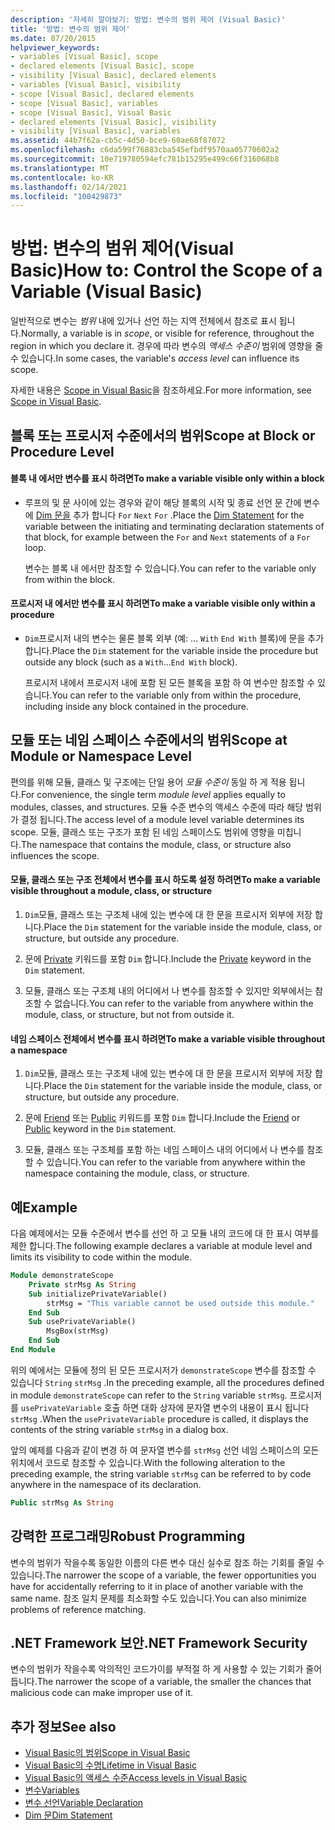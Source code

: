 ```yaml
---
description: '자세히 알아보기: 방법: 변수의 범위 제어 (Visual Basic)'
title: '방법: 변수의 범위 제어'
ms.date: 07/20/2015
helpviewer_keywords:
- variables [Visual Basic], scope
- declared elements [Visual Basic], scope
- visibility [Visual Basic], declared elements
- variables [Visual Basic], visibility
- scope [Visual Basic], declared elements
- scope [Visual Basic], variables
- scope [Visual Basic], Visual Basic
- declared elements [Visual Basic], visibility
- visibility [Visual Basic], variables
ms.assetid: 44b7f62a-cb5c-4d50-bce9-60ae68f87072
ms.openlocfilehash: c6da599f76883cba545efbdf9570aa05770602a2
ms.sourcegitcommit: 10e719780594efc781b15295e499c66f316068b8
ms.translationtype: MT
ms.contentlocale: ko-KR
ms.lasthandoff: 02/14/2021
ms.locfileid: "100429873"
---
```

# <a name="how-to-control-the-scope-of-a-variable-visual-basic"></a><span data-ttu-id="35afc-103">방법: 변수의 범위 제어(Visual Basic)</span><span class="sxs-lookup"><span data-stu-id="35afc-103">How to: Control the Scope of a Variable (Visual Basic)</span></span>

<span data-ttu-id="35afc-104">일반적으로 변수는 *범위* 내에 있거나 선언 하는 지역 전체에서 참조로 표시 됩니다.</span><span class="sxs-lookup"><span data-stu-id="35afc-104">Normally, a variable is in *scope*, or visible for reference, throughout the region in which you declare it.</span></span> <span data-ttu-id="35afc-105">경우에 따라 변수의 *액세스 수준이* 범위에 영향을 줄 수 있습니다.</span><span class="sxs-lookup"><span data-stu-id="35afc-105">In some cases, the variable's *access level* can influence its scope.</span></span>  
  
 <span data-ttu-id="35afc-106">자세한 내용은 [Scope in Visual Basic](scope.md)을 참조하세요.</span><span class="sxs-lookup"><span data-stu-id="35afc-106">For more information, see [Scope in Visual Basic](scope.md).</span></span>  
  
## <a name="scope-at-block-or-procedure-level"></a><span data-ttu-id="35afc-107">블록 또는 프로시저 수준에서의 범위</span><span class="sxs-lookup"><span data-stu-id="35afc-107">Scope at Block or Procedure Level</span></span>  
  
#### <a name="to-make-a-variable-visible-only-within-a-block"></a><span data-ttu-id="35afc-108">블록 내 에서만 변수를 표시 하려면</span><span class="sxs-lookup"><span data-stu-id="35afc-108">To make a variable visible only within a block</span></span>  
  
- <span data-ttu-id="35afc-109">루프의 및 문 사이에 있는 경우와 같이 해당 블록의 시작 및 종료 선언 문 간에 변수에 [Dim 문을](../../../language-reference/statements/dim-statement.md) 추가 합니다 `For` `Next` `For` .</span><span class="sxs-lookup"><span data-stu-id="35afc-109">Place the [Dim Statement](../../../language-reference/statements/dim-statement.md) for the variable between the initiating and terminating declaration statements of that block, for example between the `For` and `Next` statements of a `For` loop.</span></span>  
  
     <span data-ttu-id="35afc-110">변수는 블록 내 에서만 참조할 수 있습니다.</span><span class="sxs-lookup"><span data-stu-id="35afc-110">You can refer to the variable only from within the block.</span></span>  
  
#### <a name="to-make-a-variable-visible-only-within-a-procedure"></a><span data-ttu-id="35afc-111">프로시저 내 에서만 변수를 표시 하려면</span><span class="sxs-lookup"><span data-stu-id="35afc-111">To make a variable visible only within a procedure</span></span>  
  
- <span data-ttu-id="35afc-112">`Dim`프로시저 내의 변수는 물론 블록 외부 (예: ... `With` `End With` 블록)에 문을 추가 합니다.</span><span class="sxs-lookup"><span data-stu-id="35afc-112">Place the `Dim` statement for the variable inside the procedure but outside any block (such as a `With`...`End With` block).</span></span>  
  
     <span data-ttu-id="35afc-113">프로시저 내에서 프로시저 내에 포함 된 모든 블록을 포함 하 여 변수만 참조할 수 있습니다.</span><span class="sxs-lookup"><span data-stu-id="35afc-113">You can refer to the variable only from within the procedure, including inside any block contained in the procedure.</span></span>  
  
## <a name="scope-at-module-or-namespace-level"></a><span data-ttu-id="35afc-114">모듈 또는 네임 스페이스 수준에서의 범위</span><span class="sxs-lookup"><span data-stu-id="35afc-114">Scope at Module or Namespace Level</span></span>  

 <span data-ttu-id="35afc-115">편의를 위해 모듈, 클래스 및 구조에는 단일 용어 *모듈 수준이* 동일 하 게 적용 됩니다.</span><span class="sxs-lookup"><span data-stu-id="35afc-115">For convenience, the single term *module level* applies equally to modules, classes, and structures.</span></span> <span data-ttu-id="35afc-116">모듈 수준 변수의 액세스 수준에 따라 해당 범위가 결정 됩니다.</span><span class="sxs-lookup"><span data-stu-id="35afc-116">The access level of a module level variable determines its scope.</span></span> <span data-ttu-id="35afc-117">모듈, 클래스 또는 구조가 포함 된 네임 스페이스도 범위에 영향을 미칩니다.</span><span class="sxs-lookup"><span data-stu-id="35afc-117">The namespace that contains the module, class, or structure also influences the scope.</span></span>  
  
#### <a name="to-make-a-variable-visible-throughout-a-module-class-or-structure"></a><span data-ttu-id="35afc-118">모듈, 클래스 또는 구조 전체에서 변수를 표시 하도록 설정 하려면</span><span class="sxs-lookup"><span data-stu-id="35afc-118">To make a variable visible throughout a module, class, or structure</span></span>  
  
1. <span data-ttu-id="35afc-119">`Dim`모듈, 클래스 또는 구조체 내에 있는 변수에 대 한 문을 프로시저 외부에 저장 합니다.</span><span class="sxs-lookup"><span data-stu-id="35afc-119">Place the `Dim` statement for the variable inside the module, class, or structure, but outside any procedure.</span></span>  
  
2. <span data-ttu-id="35afc-120">문에 [Private](../../../language-reference/modifiers/private.md) 키워드를 포함 `Dim` 합니다.</span><span class="sxs-lookup"><span data-stu-id="35afc-120">Include the [Private](../../../language-reference/modifiers/private.md) keyword in the `Dim` statement.</span></span>  
  
3. <span data-ttu-id="35afc-121">모듈, 클래스 또는 구조체 내의 어디에서 나 변수를 참조할 수 있지만 외부에서는 참조할 수 없습니다.</span><span class="sxs-lookup"><span data-stu-id="35afc-121">You can refer to the variable from anywhere within the module, class, or structure, but not from outside it.</span></span>  
  
#### <a name="to-make-a-variable-visible-throughout-a-namespace"></a><span data-ttu-id="35afc-122">네임 스페이스 전체에서 변수를 표시 하려면</span><span class="sxs-lookup"><span data-stu-id="35afc-122">To make a variable visible throughout a namespace</span></span>  
  
1. <span data-ttu-id="35afc-123">`Dim`모듈, 클래스 또는 구조체 내에 있는 변수에 대 한 문을 프로시저 외부에 저장 합니다.</span><span class="sxs-lookup"><span data-stu-id="35afc-123">Place the `Dim` statement for the variable inside the module, class, or structure, but outside any procedure.</span></span>  
  
2. <span data-ttu-id="35afc-124">문에 [Friend](../../../language-reference/modifiers/friend.md) 또는 [Public](../../../language-reference/modifiers/public.md) 키워드를 포함 `Dim` 합니다.</span><span class="sxs-lookup"><span data-stu-id="35afc-124">Include the [Friend](../../../language-reference/modifiers/friend.md) or [Public](../../../language-reference/modifiers/public.md) keyword in the `Dim` statement.</span></span>  
  
3. <span data-ttu-id="35afc-125">모듈, 클래스 또는 구조체를 포함 하는 네임 스페이스 내의 어디에서 나 변수를 참조할 수 있습니다.</span><span class="sxs-lookup"><span data-stu-id="35afc-125">You can refer to the variable from anywhere within the namespace containing the module, class, or structure.</span></span>  
  
## <a name="example"></a><span data-ttu-id="35afc-126">예</span><span class="sxs-lookup"><span data-stu-id="35afc-126">Example</span></span>  

 <span data-ttu-id="35afc-127">다음 예제에서는 모듈 수준에서 변수를 선언 하 고 모듈 내의 코드에 대 한 표시 여부를 제한 합니다.</span><span class="sxs-lookup"><span data-stu-id="35afc-127">The following example declares a variable at module level and limits its visibility to code within the module.</span></span>  
  
```vb  
Module demonstrateScope  
    Private strMsg As String  
    Sub initializePrivateVariable()  
        strMsg = "This variable cannot be used outside this module."  
    End Sub  
    Sub usePrivateVariable()  
        MsgBox(strMsg)  
    End Sub  
End Module  
```  
  
 <span data-ttu-id="35afc-128">위의 예에서는 모듈에 정의 된 모든 프로시저가 `demonstrateScope` 변수를 참조할 수 있습니다 `String` `strMsg` .</span><span class="sxs-lookup"><span data-stu-id="35afc-128">In the preceding example, all the procedures defined in module `demonstrateScope` can refer to the `String` variable `strMsg`.</span></span> <span data-ttu-id="35afc-129">프로시저를 `usePrivateVariable` 호출 하면 대화 상자에 문자열 변수의 내용이 표시 됩니다 `strMsg` .</span><span class="sxs-lookup"><span data-stu-id="35afc-129">When the `usePrivateVariable` procedure is called, it displays the contents of the string variable `strMsg` in a dialog box.</span></span>  
  
 <span data-ttu-id="35afc-130">앞의 예제를 다음과 같이 변경 하 여 문자열 변수를 `strMsg` 선언 네임 스페이스의 모든 위치에서 코드로 참조할 수 있습니다.</span><span class="sxs-lookup"><span data-stu-id="35afc-130">With the following alteration to the preceding example, the string variable `strMsg` can be referred to by code anywhere in the namespace of its declaration.</span></span>  
  
```vb  
Public strMsg As String  
```  
  
## <a name="robust-programming"></a><span data-ttu-id="35afc-131">강력한 프로그래밍</span><span class="sxs-lookup"><span data-stu-id="35afc-131">Robust Programming</span></span>  

 <span data-ttu-id="35afc-132">변수의 범위가 작을수록 동일한 이름의 다른 변수 대신 실수로 참조 하는 기회를 줄일 수 있습니다.</span><span class="sxs-lookup"><span data-stu-id="35afc-132">The narrower the scope of a variable, the fewer opportunities you have for accidentally referring to it in place of another variable with the same name.</span></span> <span data-ttu-id="35afc-133">참조 일치 문제를 최소화할 수도 있습니다.</span><span class="sxs-lookup"><span data-stu-id="35afc-133">You can also minimize problems of reference matching.</span></span>  
  
## <a name="net-framework-security"></a><span data-ttu-id="35afc-134">.NET Framework 보안</span><span class="sxs-lookup"><span data-stu-id="35afc-134">.NET Framework Security</span></span>  

 <span data-ttu-id="35afc-135">변수의 범위가 작을수록 악의적인 코드가이를 부적절 하 게 사용할 수 있는 기회가 줄어듭니다.</span><span class="sxs-lookup"><span data-stu-id="35afc-135">The narrower the scope of a variable, the smaller the chances that malicious code can make improper use of it.</span></span>  
  
## <a name="see-also"></a><span data-ttu-id="35afc-136">추가 정보</span><span class="sxs-lookup"><span data-stu-id="35afc-136">See also</span></span>

- [<span data-ttu-id="35afc-137">Visual Basic의 범위</span><span class="sxs-lookup"><span data-stu-id="35afc-137">Scope in Visual Basic</span></span>](scope.md)
- [<span data-ttu-id="35afc-138">Visual Basic의 수명</span><span class="sxs-lookup"><span data-stu-id="35afc-138">Lifetime in Visual Basic</span></span>](lifetime.md)
- [<span data-ttu-id="35afc-139">Visual Basic의 액세스 수준</span><span class="sxs-lookup"><span data-stu-id="35afc-139">Access levels in Visual Basic</span></span>](access-levels.md)
- [<span data-ttu-id="35afc-140">변수</span><span class="sxs-lookup"><span data-stu-id="35afc-140">Variables</span></span>](../variables/index.md)
- [<span data-ttu-id="35afc-141">변수 선언</span><span class="sxs-lookup"><span data-stu-id="35afc-141">Variable Declaration</span></span>](../variables/variable-declaration.md)
- [<span data-ttu-id="35afc-142">Dim 문</span><span class="sxs-lookup"><span data-stu-id="35afc-142">Dim Statement</span></span>](../../../language-reference/statements/dim-statement.md)

